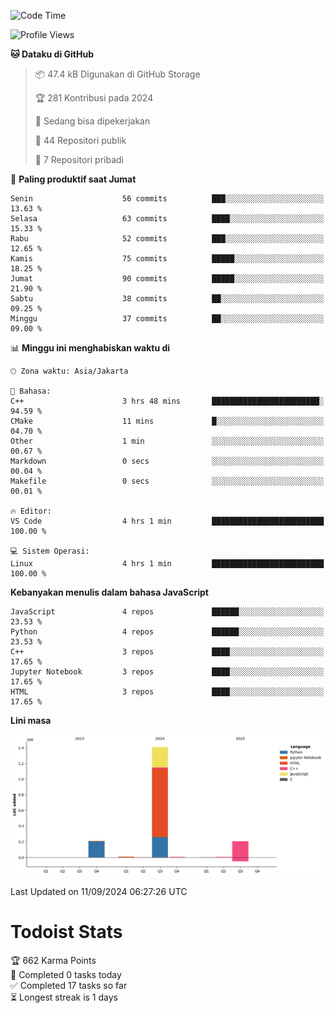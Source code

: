 <!--START_SECTION:waka-->
![Code Time](http://img.shields.io/badge/Code%20Time-32%20hrs%2058%20mins-blue)

![Profile Views](http://img.shields.io/badge/Profil%20dilihat-6-blue)

**🐱 Dataku di GitHub** 

> 📦 47.4 kB Digunakan di GitHub Storage 
 > 
> 🏆 281 Kontribusi pada 2024
 > 
> 💼 Sedang bisa dipekerjakan
 > 
> 📜 44 Repositori publik 
 > 
> 🔑 7 Repositori pribadi 
 > 
📅 **Paling produktif saat Jumat** 

```text
Senin                    56 commits          ███░░░░░░░░░░░░░░░░░░░░░░   13.63 % 
Selasa                   63 commits          ████░░░░░░░░░░░░░░░░░░░░░   15.33 % 
Rabu                     52 commits          ███░░░░░░░░░░░░░░░░░░░░░░   12.65 % 
Kamis                    75 commits          █████░░░░░░░░░░░░░░░░░░░░   18.25 % 
Jumat                    90 commits          █████░░░░░░░░░░░░░░░░░░░░   21.90 % 
Sabtu                    38 commits          ██░░░░░░░░░░░░░░░░░░░░░░░   09.25 % 
Minggu                   37 commits          ██░░░░░░░░░░░░░░░░░░░░░░░   09.00 % 
```


📊 **Minggu ini menghabiskan waktu di** 

```text
🕑︎ Zona waktu: Asia/Jakarta

💬 Bahasa: 
C++                      3 hrs 48 mins       ████████████████████████░   94.59 % 
CMake                    11 mins             █░░░░░░░░░░░░░░░░░░░░░░░░   04.70 % 
Other                    1 min               ░░░░░░░░░░░░░░░░░░░░░░░░░   00.67 % 
Markdown                 0 secs              ░░░░░░░░░░░░░░░░░░░░░░░░░   00.04 % 
Makefile                 0 secs              ░░░░░░░░░░░░░░░░░░░░░░░░░   00.01 % 

🔥 Editor: 
VS Code                  4 hrs 1 min         █████████████████████████   100.00 % 

💻 Sistem Operasi: 
Linux                    4 hrs 1 min         █████████████████████████   100.00 % 
```

**Kebanyakan menulis dalam bahasa JavaScript** 

```text
JavaScript               4 repos             ██████░░░░░░░░░░░░░░░░░░░   23.53 % 
Python                   4 repos             ██████░░░░░░░░░░░░░░░░░░░   23.53 % 
C++                      3 repos             ████░░░░░░░░░░░░░░░░░░░░░   17.65 % 
Jupyter Notebook         3 repos             ████░░░░░░░░░░░░░░░░░░░░░   17.65 % 
HTML                     3 repos             ████░░░░░░░░░░░░░░░░░░░░░   17.65 % 
```



**Lini masa**

![Lines of Code chart](https://raw.githubusercontent.com/yusuf601/yusuf601/main/assets/bar_graph.png)


 Last Updated on 11/09/2024 06:27:26 UTC
<!--END_SECTION:waka-->
# Todoist Stats

<!-- TODO-IST:START -->
🏆  662 Karma Points           
🌸  Completed 0 tasks today           
✅  Completed 17 tasks so far           
⏳  Longest streak is 1 days
<!-- TODO-IST:END -->
